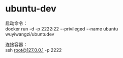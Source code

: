 # ubuntu-dev

启动命令：  
docker run -d -p 2222:22 --privileged --name ubuntu wuyiwangzi/ubuntudev

连接容器：  
ssh root@127.0.0.1 -p 2222